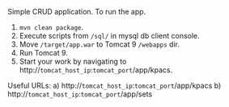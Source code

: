 Simple CRUD application.
To run the app.
  1. `mvn clean package`.
  2. Execute scripts from `/sql/` in mysql db client console.
  3. Move `/target/app.war` to Tomcat 9 `/webapps` dir.
  4. Run Tomcat 9.
  5. Start your work by navigating to http://`tomcat_host_ip`:`tomcat_port`/app/kpacs.
  
Useful URLs:
  a) http://`tomcat_host_ip`:`tomcat_port`/app/kpacs
  b) http://`tomcat_host_ip`:`tomcat_port`/app/sets
